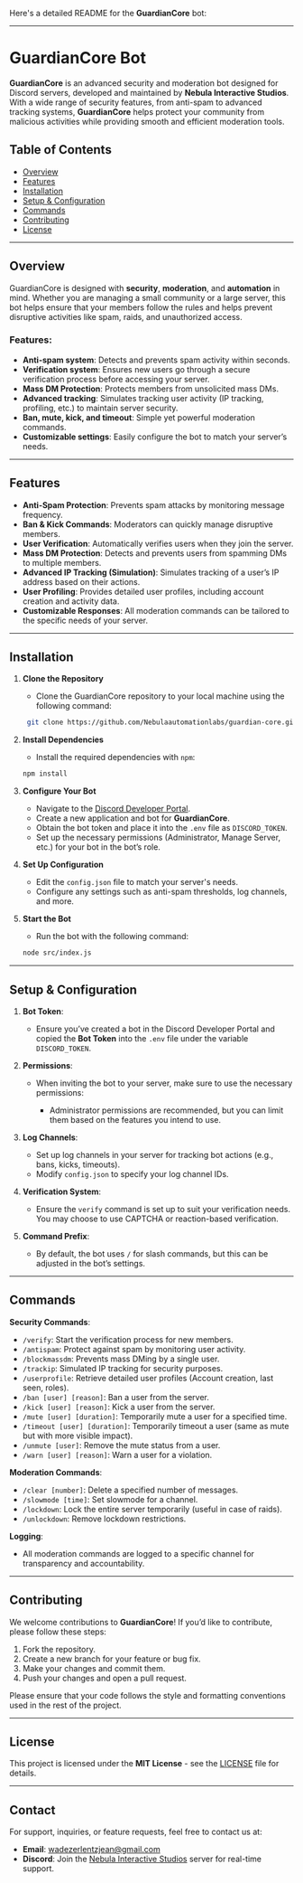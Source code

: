 Here's a detailed README for the **GuardianCore** bot:

---

# GuardianCore Bot

**GuardianCore** is an advanced security and moderation bot designed for Discord servers, developed and maintained by **Nebula Interactive Studios**. With a wide range of security features, from anti-spam to advanced tracking systems, **GuardianCore** helps protect your community from malicious activities while providing smooth and efficient moderation tools.

## Table of Contents

* [Overview](#overview)
* [Features](#features)
* [Installation](#installation)
* [Setup & Configuration](#setup--configuration)
* [Commands](#commands)
* [Contributing](#contributing)
* [License](#license)

---

## Overview

GuardianCore is designed with **security**, **moderation**, and **automation** in mind. Whether you are managing a small community or a large server, this bot helps ensure that your members follow the rules and helps prevent disruptive activities like spam, raids, and unauthorized access.

### Features:

* **Anti-spam system**: Detects and prevents spam activity within seconds.
* **Verification system**: Ensures new users go through a secure verification process before accessing your server.
* **Mass DM Protection**: Protects members from unsolicited mass DMs.
* **Advanced tracking**: Simulates tracking user activity (IP tracking, profiling, etc.) to maintain server security.
* **Ban, mute, kick, and timeout**: Simple yet powerful moderation commands.
* **Customizable settings**: Easily configure the bot to match your server’s needs.

---

## Features

* **Anti-Spam Protection**: Prevents spam attacks by monitoring message frequency.
* **Ban & Kick Commands**: Moderators can quickly manage disruptive members.
* **User Verification**: Automatically verifies users when they join the server.
* **Mass DM Protection**: Detects and prevents users from spamming DMs to multiple members.
* **Advanced IP Tracking (Simulation)**: Simulates tracking of a user’s IP address based on their actions.
* **User Profiling**: Provides detailed user profiles, including account creation and activity data.
* **Customizable Responses**: All moderation commands can be tailored to the specific needs of your server.

---

## Installation

1. **Clone the Repository**

   * Clone the GuardianCore repository to your local machine using the following command:

   ```bash
    git clone https://github.com/Nebulaautomationlabs/guardian-core.git
   ```

2. **Install Dependencies**

   * Install the required dependencies with `npm`:

   ```bash
   npm install
   ```

3. **Configure Your Bot**

   * Navigate to the [Discord Developer Portal](https://discord.com/developers/applications).
   * Create a new application and bot for **GuardianCore**.
   * Obtain the bot token and place it into the `.env` file as `DISCORD_TOKEN`.
   * Set up the necessary permissions (Administrator, Manage Server, etc.) for your bot in the bot’s role.

4. **Set Up Configuration**

   * Edit the `config.json` file to match your server's needs.
   * Configure any settings such as anti-spam thresholds, log channels, and more.

5. **Start the Bot**

   * Run the bot with the following command:

   ```bash
   node src/index.js
   ```

---

## Setup & Configuration

1. **Bot Token**:

   * Ensure you’ve created a bot in the Discord Developer Portal and copied the **Bot Token** into the `.env` file under the variable `DISCORD_TOKEN`.

2. **Permissions**:

   * When inviting the bot to your server, make sure to use the necessary permissions:

     * Administrator permissions are recommended, but you can limit them based on the features you intend to use.

3. **Log Channels**:

   * Set up log channels in your server for tracking bot actions (e.g., bans, kicks, timeouts).
   * Modify `config.json` to specify your log channel IDs.

4. **Verification System**:

   * Ensure the `verify` command is set up to suit your verification needs. You may choose to use CAPTCHA or reaction-based verification.

5. **Command Prefix**:

   * By default, the bot uses `/` for slash commands, but this can be adjusted in the bot’s settings.

---

## Commands

**Security Commands**:

* `/verify`: Start the verification process for new members.
* `/antispam`: Protect against spam by monitoring user activity.
* `/blockmassdm`: Prevents mass DMing by a single user.
* `/trackip`: Simulated IP tracking for security purposes.
* `/userprofile`: Retrieve detailed user profiles (Account creation, last seen, roles).
* `/ban [user] [reason]`: Ban a user from the server.
* `/kick [user] [reason]`: Kick a user from the server.
* `/mute [user] [duration]`: Temporarily mute a user for a specified time.
* `/timeout [user] [duration]`: Temporarily timeout a user (same as mute but with more visible impact).
* `/unmute [user]`: Remove the mute status from a user.
* `/warn [user] [reason]`: Warn a user for a violation.

**Moderation Commands**:

* `/clear [number]`: Delete a specified number of messages.
* `/slowmode [time]`: Set slowmode for a channel.
* `/lockdown`: Lock the entire server temporarily (useful in case of raids).
* `/unlockdown`: Remove lockdown restrictions.

**Logging**:

* All moderation commands are logged to a specific channel for transparency and accountability.

---

## Contributing

We welcome contributions to **GuardianCore**! If you’d like to contribute, please follow these steps:

1. Fork the repository.
2. Create a new branch for your feature or bug fix.
3. Make your changes and commit them.
4. Push your changes and open a pull request.

Please ensure that your code follows the style and formatting conventions used in the rest of the project.

---

## License

This project is licensed under the **MIT License** - see the [LICENSE](LICENSE) file for details.

---

## Contact

For support, inquiries, or feature requests, feel free to contact us at:

* **Email**: [wadezerlentzjean@gmail.com](mailto:wadezerlentzjean@gmail.com)
* **Discord**: Join the [Nebula Interactive Studios](https://discord.gg/QvP4eZgZxp) server for real-time support.
